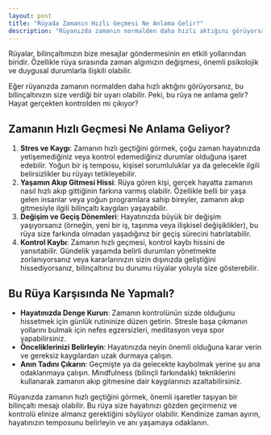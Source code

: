 ```yaml
---
layout: post
title: "Rüyada Zamanın Hızlı Geçmesi Ne Anlama Gelir?"
description: "Rüyanızda zamanın normalden daha hızlı aktığını görüyorsanız, bu bilinçaltınızın size verdiği bir uyarı olabilir."
---
```


Rüyalar, bilinçaltımızın bize mesajlar göndermesinin en etkili yollarından biridir. Özellikle rüya sırasında zaman algımızın değişmesi, önemli psikolojik ve duygusal durumlarla ilişkili olabilir.

Eğer rüyanızda zamanın normalden daha hızlı aktığını görüyorsanız, bu bilinçaltınızın size verdiği bir uyarı olabilir. Peki, bu rüya ne anlama gelir? Hayat gerçekten kontrolden mi çıkıyor?

## Zamanın Hızlı Geçmesi Ne Anlama Geliyor?

1. **Stres ve Kaygı**: Zamanın hızlı geçtiğini görmek, çoğu zaman hayatınızda yetişemediğiniz veya kontrol edemediğiniz durumlar olduğuna işaret edebilir. Yoğun bir iş temposu, kişisel sorumluluklar ya da gelecekle ilgili belirsizlikler bu rüyayı tetikleyebilir.
2. **Yaşamın Akıp Gitmesi Hissi**: Rüya gören kişi, gerçek hayatta zamanın nasıl hızlı akıp gittiğinin farkına varmış olabilir. Özellikle belli bir yaşa gelen insanlar veya yoğun programlara sahip bireyler, zamanın akıp gitmesiyle ilgili bilinçaltı kaygıları yaşayabilir.
3. **Değişim ve Geçiş Dönemleri**: Hayatınızda büyük bir değişim yaşıyorsanız (örneğin, yeni bir iş, taşınma veya ilişkisel değişiklikler), bu rüya size farkında olmadan yaşadığınız bir geçiş sürecini hatırlatabilir.
4. **Kontrol Kaybı**: Zamanın hızlı geçmesi, kontrol kaybı hissini de yansıtabilir. Gündelik yaşamda belirli durumları yönetmekte zorlanıyorsanız veya kararlarınızın sizin dışınızda geliştiğini hissediyorsanız, bilinçaltınız bu durumu rüyalar yoluyla size gösterebilir.

## Bu Rüya Karşısında Ne Yapmalı?

- **Hayatınızda Denge Kurun**: Zamanın kontrolünün sizde olduğunu hissetmek için günlük rutininize düzen getirin. Stresle başa çıkmanın yollarını bulmak için nefes egzersizleri, meditasyon veya spor yapabilirsiniz.
- **Önceliklerinizi Belirleyin**: Hayatınızda neyin önemli olduğuna karar verin ve gereksiz kaygılardan uzak durmaya çalışın.
- **Anın Tadını Çıkarın**: Geçmişte ya da gelecekte kaybolmak yerine şu ana odaklanmaya çalışın. Mindfulness (bilinçli farkındalık) tekniklerini kullanarak zamanın akıp gitmesine dair kaygılarınızı azaltabilirsiniz.

Rüyanızda zamanın hızlı geçtiğini görmek, önemli işaretler taşıyan bir bilinçaltı mesajı olabilir. Bu rüya size hayatınızı gözden geçirmeniz ve kontrolü elinize almanız gerektiğini söylüyor olabilir. Kendinize zaman ayırın, hayatınızın temposunu belirleyin ve anı yaşamaya odaklanın.